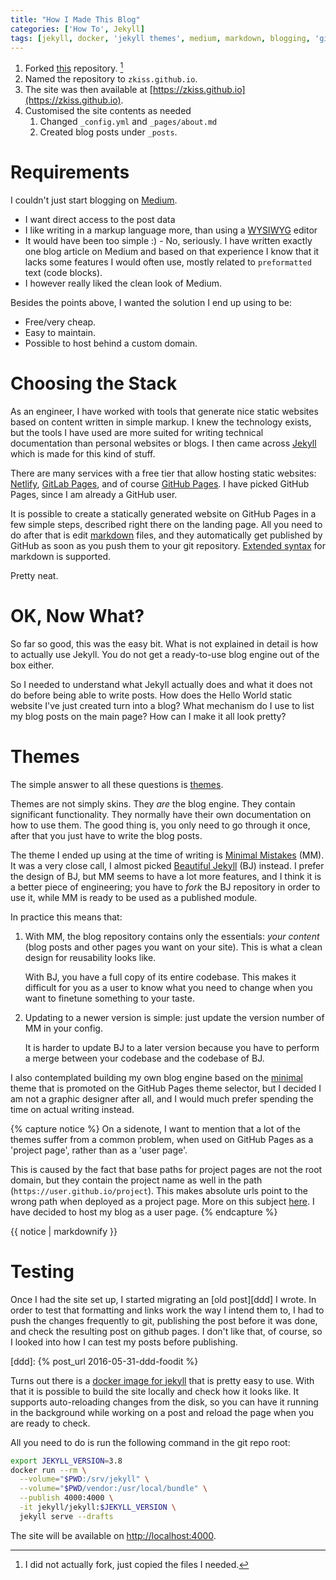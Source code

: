 ```yaml
---
title: "How I Made This Blog"
categories: ['How To', Jekyll]
tags: [jekyll, docker, 'jekyll themes', medium, markdown, blogging, 'github pages']
---
```


1. Forked [this][mm-starter] repository. [^1]
1. Named the repository to `zkiss.github.io`.
1. The site was then available at [https://zkiss.github.io](https://zkiss.github.io).
1. Customised the site contents as needed
    1. Changed `_config.yml` and `_pages/about.md`
    1. Created blog posts under `_posts`.
    
[^1]: I did not actually fork, just copied the files I needed. 

[mm-starter]: https://github.com/mmistakes/mm-github-pages-starter

# Requirements

I couldn't just start blogging on [Medium](https://medium.com).

- I want direct access to the post data
- I like writing in a markup language more, than using a [WYSIWYG][wys] editor
- It would have been too simple :) -
    No, seriously.
    I have written exactly one blog article on Medium and based on that
    experience I know that it lacks some features I would often use,
    mostly related to `preformatted` text (code blocks).
- I however really liked the clean look of Medium.

[wys]: https://en.wikipedia.org/wiki/WYSIWYG

Besides the points above, I wanted the solution I end up using to be:

- Free/very cheap.
- Easy to maintain.
- Possible to host behind a custom domain.

# Choosing the Stack

As an engineer, I have worked with tools that generate nice static websites
based on content written in simple markup.
I knew the technology exists, but the tools I have used are more suited
for writing technical documentation than personal websites or blogs.
I then came across [Jekyll][jekyll] which is made for this kind of stuff.

[jekyll]: https://jekyllrb.com/

There are many services with a free tier that allow hosting static websites:
[Netlify][net], [GitLab Pages][gl], and of course [GitHub Pages][gh]. 
I have picked GitHub Pages, since I am already a GitHub user.

[net]: https://www.netlify.com/
[gl]: https://pages.gitlab.io
[gh]: https://pages.github.com/

It is possible to create a statically generated website on GitHub Pages in a few simple steps,
described right there on the landing page.
All you need to do after that is edit [markdown][mkd] files, and they automatically get
published by GitHub as soon as you push them to your git repository.
[Extended syntax][es] for markdown is supported.

[es]: https://www.markdownguide.org/extended-syntax/
[mkd]: https://daringfireball.net/projects/markdown/syntax

Pretty neat.

# OK, Now What?

So far so good, this was the easy bit.
What is not explained in detail is how to actually use Jekyll.
You do not get a ready-to-use blog engine out of the box either.

So I needed to understand what Jekyll actually does and what it does not do
before being able to write posts.
How does the Hello World static website I've just created turn into a blog? 
What mechanism do I use to list my blog posts on the main page?
How can I make it all look pretty?

# Themes

The simple answer to all these questions is [themes](https://jekyllrb.com/docs/themes/).

Themes are not simply skins.
They _are_ the blog engine.
They contain significant functionality.
They normally have their own documentation on how to use them.
The good thing is, you only need to go through it once,
after that you just have to write the blog posts.

The theme I ended up using at the time of writing is [Minimal Mistakes][mm] (MM).
It was a very close call, I almost picked [Beautiful Jekyll][bj] (BJ) instead.
I prefer the design of BJ, but MM seems to have a lot more features,
and I think it is a better piece of engineering;
you have to _fork_ the BJ repository in order to use it,
while MM is ready to be used as a published module.

In practice this means that:

1. With MM, the blog repository contains only the essentials:
    _your content_ (blog posts and other pages you want on your site).
    This is what a clean design for reusability looks like.
    
    With BJ, you have a full copy of its entire codebase.
    This makes it difficult for you as a user to know what you need to change
    when you want to finetune something to your taste.
1. Updating to a newer version is simple:
    just update the version number of MM in your config.
    
    It is harder to update BJ to a later version
    because you have to perform a merge between your codebase and the codebase of BJ.

[mm]: https://mmistakes.github.io/minimal-mistakes
[bj]: https://daattali.github.io/beautiful-jekyll

I also contemplated building my own blog engine based on the [minimal][min] theme
that is promoted on the GitHub Pages theme selector, but I decided I am not a graphic
designer after all, and I would much prefer spending the time on actual writing instead.

[min]: https://pages-themes.github.io/minimal/ 

{% capture notice %}
On a sidenote, I want to mention that a lot of the themes suffer from a common problem,
when used on GitHub Pages as a 'project page', rather than as a 'user page'.

This is caused by the fact that base paths for project pages are not the root domain,
but they contain the project name as well in the path
(`https://user.github.io/project`).
This makes absolute urls point to the wrong path when deployed as a project page.
More on this subject [here](https://github.com/jekyll/jekyll/issues/332).
I have decided to host my blog as a user page.
{% endcapture %}
<div class="notice--info">{{ notice | markdownify }}</div>

# Testing

Once I had the site set up, I started migrating an [old post][ddd] I wrote.
In order to test that formatting and links work the way I intend them to,
I had to push the changes frequently to git,
publishing the post before it was done,
and check the resulting post on github pages.
I don't like that, of course, so I looked into how I can test my posts before publishing.

[ddd]: {% post_url 2016-05-31-ddd-foodit %}

Turns out there is a [docker image for jekyll][jd] that is pretty easy to use.
With that it is possible to build the site locally and check how it looks like.
It supports auto-reloading changes from the disk,
so you can have it running in the background while working on a post
and reload the page when you are ready to check.

[jd]: https://github.com/envygeeks/jekyll-docker/

All you need to do is run the following command in the git repo root:

```sh
export JEKYLL_VERSION=3.8
docker run --rm \
  --volume="$PWD:/srv/jekyll" \
  --volume="$PWD/vendor:/usr/local/bundle" \
  --publish 4000:4000 \
  -it jekyll/jekyll:$JEKYLL_VERSION \
  jekyll serve --drafts
```

The site will be available on [http://localhost:4000](http://localhost:4000).